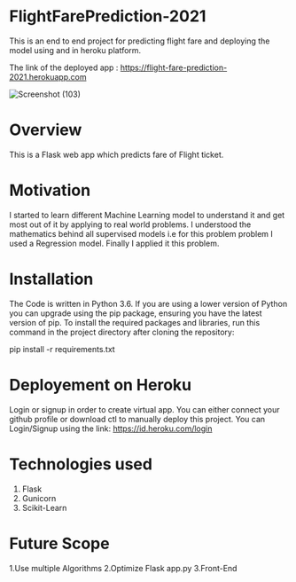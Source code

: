 # FlightFarePrediction-2021

This is an end to end project for predicting flight fare and deploying the model using and in heroku platform.

The link of the deployed app : https://flight-fare-prediction-2021.herokuapp.com

![Screenshot (103)](https://user-images.githubusercontent.com/80705710/111488840-a122fe00-875f-11eb-8098-80979dc757eb.png)

# Overview

This is a Flask web app which predicts fare of Flight ticket.

# Motivation

I started to learn different Machine Learning model to understand it and get most out of it by applying to real world problems. I understood the mathematics behind all supervised models i.e for this problem problem I used a Regression model. Finally I applied it this problem.

# Installation
The Code is written in Python 3.6. If you are using a lower version of Python you can upgrade using the pip package, ensuring you have the latest version of pip. To install the required packages and libraries, run this command in the project directory after cloning the repository:

pip install -r requirements.txt

# Deployement on Heroku

Login or signup in order to create virtual app. You can either connect your github profile or download ctl to manually deploy this project.
You can Login/Signup using the link: https://id.heroku.com/login

# Technologies used
 1. Flask
 2. Gunicorn
 3. Scikit-Learn
 
# Future Scope
 1.Use multiple Algorithms
 2.Optimize Flask app.py
 3.Front-End
